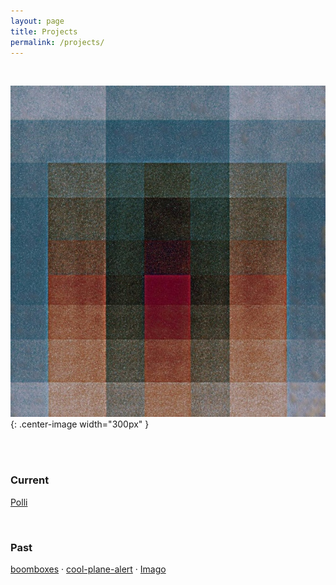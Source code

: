 ```yaml
---
layout: page
title: Projects
permalink: /projects/
---
```


<br>

![684](/assets/img/combinatorics/fullsize/684.70p.jpg){: .center-image width="300px" }

<br>
<br>

### Current


<!-- [Polli](/projects/polli) -->
[Polli](https://polli.ai)



<br>

### Past


[boomboxes](/projects/boomboxes) · [cool-plane-alert](/projects/cool-plane-alert) · [Imago](/projects/imago)

<br>
<br>
